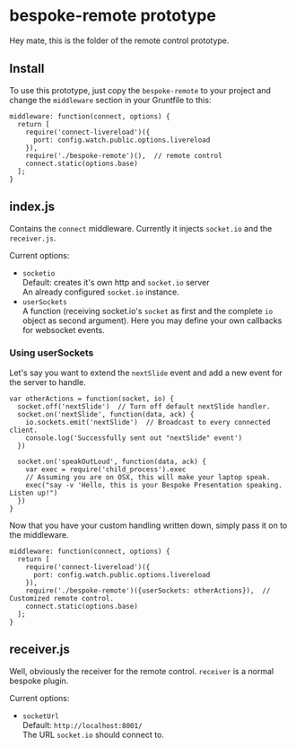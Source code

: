 # bespoke-remote prototype

Hey mate, this is the folder of the remote control prototype.

Install
-------

To use this prototype, just copy the `bespoke-remote` to your project and
change the `middleware` section in your Gruntfile to this:

    middleware: function(connect, options) {
      return [
        require('connect-livereload')({
          port: config.watch.public.options.livereload
        }),
        require('./bespoke-remote')(),  // remote control
        connect.static(options.base)
      ];
    }

index.js
--------

Contains the `connect` middleware. Currently it injects `socket.io` and the `receiver.js`.

Current options:

* `socketio`  
  Default: creates it's own http and `socket.io` server  
  An already configured `socket.io` instance.
* `userSockets`  
  A function (receiving socket.io's `socket` as first and the complete `io`
  object as second argument). Here you may define your own callbacks for
  websocket events.

### Using userSockets ###

Let's say you want to extend the `nextSlide` event and add a new event for the
server to handle.

    var otherActions = function(socket, io) {
      socket.off('nextSlide')  // Turn off default nextSlide handler.
      socket.on('nextSlide', function(data, ack) {
        io.sockets.emit('nextSlide')  // Broadcast to every connected client.
        console.log('Successfully sent out "nextSlide" event')
      })

      socket.on('speakOutLoud', function(data, ack) {
        var exec = require('child_process').exec
        // Assuming you are on OSX, this will make your laptop speak.
        exec("say -v 'Hello, this is your Bespoke Presentation speaking. Listen up!")
      })
    }

Now that you have your custom handling written down, simply pass it on to the
middleware.

    middleware: function(connect, options) {
      return [
        require('connect-livereload')({
          port: config.watch.public.options.livereload
        }),
        require('./bespoke-remote')({userSockets: otherActions}),  // Customized remote control.
        connect.static(options.base)
      ];
    }

receiver.js
-----------

Well, obviously the receiver for the remote control. `receiver` is a normal bespoke plugin.

Current options:

* `socketUrl`  
  Default: `http://localhost:8001/`  
  The URL `socket.io` should connect to.

